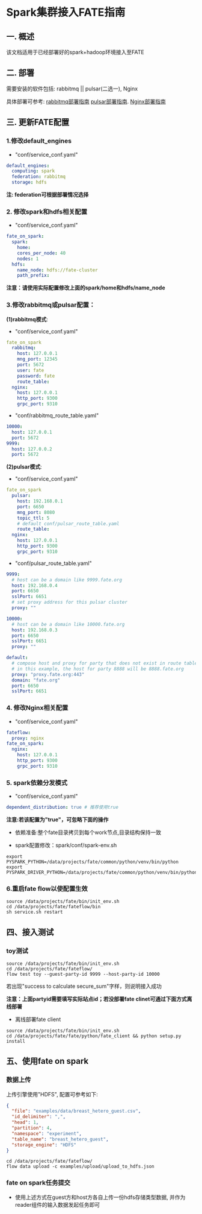 # Spark集群接入FATE指南

## 一. 概述
该文档适用于已经部署好的spark+hadoop环境接入至FATE

## 二. 部署
需要安装的软件包括: rabbitmq || pulsar(二选一), Nginx

具体部署可参考:
[rabbitmq部署指南](https://github.com/FederatedAI/FATE/blob/master/cluster-deploy/doc/fate_on_spark/rabbitmq_deployment_guide_zh.md)
[pulsar部署指南](https://github.com/FederatedAI/FATE/blob/master/cluster-deploy/doc/fate_on_spark/pulsar_deployment_guide_zh.md).
[Nginx部署指南](https://github.com/FederatedAI/FATE/blob/master/cluster-deploy/doc/fate_on_spark/fate_deployment_step_by_step_zh.md#26-%E9%83%A8%E7%BD%B2nginx)

## 三. 更新FATE配置
### 1.修改default_engines
- "conf/service_conf.yaml"
```yaml
default_engines:
  computing: spark
  federation: rabbitmq
  storage: hdfs
```
**注: federation可根据部署情况选择**
### 2. 修改spark和hdfs相关配置
- "conf/service_conf.yaml"
```yaml
fate_on_spark:
  spark:
    home:
    cores_per_node: 40
    nodes: 1
  hdfs:
    name_node: hdfs://fate-cluster
    path_prefix:
```
**注意：请使用实际配置修改上面的spark/home和hdfs/name_node**

### 3.修改rabbitmq或pulsar配置：

**(1)rabbitmq模式**:
- "conf/service_conf.yaml"
```yaml
fate_on_spark
  rabbitmq:
    host: 127.0.0.1
    mng_port: 12345
    port: 5672
    user: fate
    password: fate
    route_table:
  nginx:
    host: 127.0.0.1
    http_port: 9300
    grpc_port: 9310
```
- "conf/rabbitmq_route_table.yaml"
```yaml
10000:
  host: 127.0.0.1
  port: 5672
9999:
  host: 127.0.0.2
  port: 5672
```

**(2)pulsar模式**:
- "conf/service_conf.yaml"
```yaml
fate_on_spark
  pulsar:
    host: 192.168.0.1
    port: 6650
    mng_port: 8080
    topic_ttl: 5
    # default conf/pulsar_route_table.yaml
    route_table:
  nginx:
    host: 127.0.0.1
    http_port: 9300
    grpc_port: 9310
```
- "conf/pulsar_route_table.yaml"
```yaml
9999:
  # host can be a domain like 9999.fate.org
  host: 192.168.0.4
  port: 6650
  sslPort: 6651
  # set proxy address for this pulsar cluster
  proxy: ""

10000:
  # host can be a domain like 10000.fate.org
  host: 192.168.0.3
  port: 6650
  sslPort: 6651
  proxy: ""

default:
  # compose host and proxy for party that does not exist in route table
  # in this example, the host for party 8888 will be 8888.fate.org
  proxy: "proxy.fate.org:443"
  domain: "fate.org"
  port: 6650
  sslPort: 6651
```
### 4. 修改Nginx相关配置
- "conf/service_conf.yaml"
```yaml
fateflow:
  proxy: nginx
fate_on_spark:
  nginx:
    host: 127.0.0.1
    http_port: 9300
    grpc_port: 9310
```
### 5. spark依赖分发模式
- "conf/service_conf.yaml"
```yaml
dependent_distribution: true # 推荐使用true
```

**注意:若该配置为"true"，可忽略下面的操作**

- 依赖准备:整个fate目录拷贝到每个work节点,目录结构保持一致

- spark配置修改：spark/conf/spark-env.sh
```shell script
export PYSPARK_PYTHON=/data/projects/fate/common/python/venv/bin/python
export PYSPARK_DRIVER_PYTHON=/data/projects/fate/common/python/venv/bin/python
```



### 6.重启fate flow以使配置生效
```shell script
source /data/projects/fate/bin/init_env.sh
cd /data/projects/fate/fateflow/bin
sh service.sh restart
```

## 四、接入测试
### toy测试
```shell script
source /data/projects/fate/bin/init_env.sh
cd /data/projects/fate/fateflow/
flow test toy --guest-party-id 9999 --host-party-id 10000
```
若出现"success to calculate secure_sum"字样，则说明接入成功

**注意：上面partyid需要填写实际站点id；若没部署fate clinet可通过下面方式离线部署**
- 离线部署fate client

```shell script
source /data/projects/fate/bin/init_env.sh
cd /data/projects/fate/fate/python/fate_client && python setup.py install
```

## 五、使用fate on spark
### 数据上传

上传引擎使用"HDFS", 配置可参考如下:

```json
{
  "file": "examples/data/breast_hetero_guest.csv",
  "id_delimiter": ",",
  "head": 1,
  "partition": 4,
  "namespace": "experiment",
  "table_name": "breast_hetero_guest",
  "storage_engine": "HDFS"
}

```

```shell script
cd /data/projects/fate/fateflow/
flow data upload -c examples/upload/upload_to_hdfs.json
```

### fate on spark任务提交
- 使用上述方式在guest方和host方各自上传一份hdfs存储类型数据, 并作为reader组件的输入数据发起任务即可




